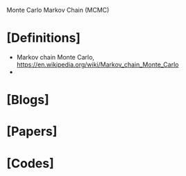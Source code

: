 Monte Carlo Markov Chain (MCMC)

# [Definitions]
+ Markov chain Monte Carlo, https://en.wikipedia.org/wiki/Markov_chain_Monte_Carlo
+ 

# [Blogs]

# [Papers]


# [Codes]

